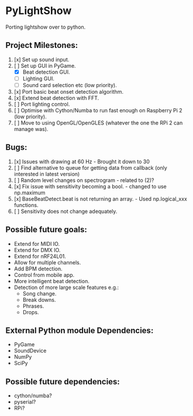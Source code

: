 # PyLightShow
Porting lightshow over to python.

## Project Milestones:
1. [x] Set up sound input.
2. [ ] Set up GUI in PyGame.
    - [x] Beat detection GUI.
    - [ ] Lighting GUI.
    - [ ] Sound card selection etc (low priority).
3. [x] Port basic beat onset detection algorithm.
4. [x] Extend beat detection with FFT.
5. [ ] Port lighting control.
6. [ ] Optimise with Cython/Numba to run fast enough on Raspberry Pi 2 (low priority).
7. [ ] Move to using OpenGL/OpenGLES (whatever the one the RPi 2 can manage was).

## Bugs:
1. [x] Issues with drawing at 60 Hz - Brought it down to 30
2. [ ] Find alternative to queue for getting data from callback (only interested in latest version)
3. [ ] Random level changes on spectrogram - related to (2)?
4. [x] Fix issue with sensitivity becoming a bool. - changed to use np.maximum
5. [x] BaseBeatDetect.beat is not returning an array. - Used np.logical_xxx functions.
6. [ ] Sensitivity does not change adequately.

## Possible future goals:
- Extend for MIDI IO.
- Extend for DMX IO.
- Extend for nRF24L01.
- Allow for multiple channels.
- Add BPM detection.
- Control from mobile app.
- More intelligent beat detection.
- Detection of more large scale features e.g.:
    - Song change.
    - Break downs.
    - Phrases.
    - Drops.

## External Python module Dependencies:
- PyGame
- SoundDevice
- NumPy
- SciPy

## Possible future dependencies:
- cython/numba?
- pyserial?
- RPi?